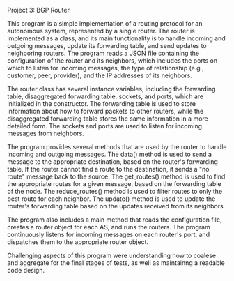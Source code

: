 Project 3: BGP Router

This program is a simple implementation of a routing protocol for an autonomous system, represented by a single router. The router is implemented as a class, and its main functionality is to handle incoming and outgoing messages, update its forwarding table, and send updates to neighboring routers. The program reads a JSON file containing the configuration of the router and its neighbors, which includes the ports on which to listen for incoming messages, the type of relationship (e.g., customer, peer, provider), and the IP addresses of its neighbors.

The router class has several instance variables, including the forwarding table, disaggregated forwarding table, sockets, and ports, which are initialized in the constructor. The forwarding table is used to store information about how to forward packets to other routers, while the disaggregated forwarding table stores the same information in a more detailed form. The sockets and ports are used to listen for incoming messages from neighbors.

The program provides several methods that are used by the router to handle incoming and outgoing messages. The data() method is used to send a message to the appropriate destination, based on the router's forwarding table. If the router cannot find a route to the destination, it sends a "no route" message back to the source. The get_routes() method is used to find the appropriate routes for a given message, based on the forwarding table of the node. The reduce_routes() method is used to filter routes to only the best route for each neighbor. The update() method is used to update the router's forwarding table based on the updates received from its neighbors.

The program also includes a main method that reads the configuration file, creates a router object for each AS, and runs the routers. The program continuously listens for incoming messages on each router's port, and dispatches them to the appropriate router object.

Challenging aspects of this program were understanding how to coalese and aggregate for the final stages of tests, as well as maintainng a readable code design.


